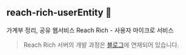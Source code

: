 ## reach-rich-userEntity 👤
가계부 정리, 공유 웹서비스 Reach Rich - 사용자 마이크로 서비스
> Reach Rich 서버의 개발 과정은 [블로그](https://velog.io/@pppp0722/series/Reach-Rich-%EA%B0%9C%EB%B0%9C%EA%B8%B0)에 연재되어 있습니다.